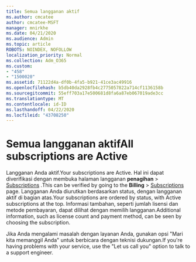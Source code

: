 ```yaml
---
title: Semua langganan aktif
ms.author: cmcatee
author: cmcatee-MSFT
manager: mnirkhe
ms.date: 04/21/2020
ms.audience: Admin
ms.topic: article
ROBOTS: NOINDEX, NOFOLLOW
localization_priority: Normal
ms.collection: Adm_O365
ms.custom:
- "458"
- "1500020"
ms.assetid: 71122d4a-df0b-4fa5-b921-41ce3ac49916
ms.openlocfilehash: b5db40da2928fb4c2775057822a714cf1136158b
ms.sourcegitcommit: 55eff703a17e500681d8fa6a87eb067019ade3cc
ms.translationtype: MT
ms.contentlocale: id-ID
ms.lasthandoff: 04/22/2020
ms.locfileid: "43708250"
---
```

# <a name="all-subscriptions-are-active"></a><span data-ttu-id="7b116-102">Semua langganan aktif</span><span class="sxs-lookup"><span data-stu-id="7b116-102">All subscriptions are Active</span></span>

<span data-ttu-id="7b116-103">Langganan Anda aktif.</span><span class="sxs-lookup"><span data-stu-id="7b116-103">Your subscriptions are Active.</span></span> <span data-ttu-id="7b116-104">Hal ini dapat diverifikasi dengan membuka halaman langganan **penagihan** \> [Subscriptions](https://go.microsoft.com/fwlink/p/?linkid=842054) .</span><span class="sxs-lookup"><span data-stu-id="7b116-104">This can be verified by going to the **Billing** \> [Subscriptions](https://go.microsoft.com/fwlink/p/?linkid=842054) page.</span></span> <span data-ttu-id="7b116-105">Langganan Anda diurutkan berdasarkan status, dengan langganan aktif di bagian atas.</span><span class="sxs-lookup"><span data-stu-id="7b116-105">Your subscriptions are ordered by status, with Active subscriptions at the top.</span></span> <span data-ttu-id="7b116-106">Informasi tambahan, seperti jumlah lisensi dan metode pembayaran, dapat dilihat dengan memilih langganan.</span><span class="sxs-lookup"><span data-stu-id="7b116-106">Additional information, such as license count and payment method, can be seen by choosing the subscription.</span></span>
  
<span data-ttu-id="7b116-107">Jika Anda mengalami masalah dengan layanan Anda, gunakan opsi "Mari kita memanggil Anda" untuk berbicara dengan teknisi dukungan.</span><span class="sxs-lookup"><span data-stu-id="7b116-107">If you're having problems with your service, use the "Let us call you" option to talk to a support engineer.</span></span>